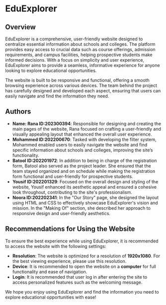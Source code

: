 # EduExplorer

## Overview
EduExplorer is a comprehensive, user-friendly website designed to centralize essential information about schools and colleges. The platform provides easy access to crucial data such as course offerings, admission requirements, and campus facilities, helping prospective students make informed decisions. With a focus on simplicity and user experience, EduExplorer aims to provide a seamless, informative experience for anyone looking to explore educational opportunities.

The website is built to be responsive and functional, offering a smooth browsing experience across various devices. The team behind the project has carefully designed and developed each aspect, ensuring that users can easily navigate and find the information they need.

## Authors
- **Name: Rana ID:202300394**: Responsible for designing and creating the main pages of the website, Rana focused on crafting a user-friendly and visually appealing layout that enhanced the overall user experience.
- **Mohammed ID:202200670**: Tasked with developing the filter system, Mohammed enabled users to easily navigate the website and find specific information about schools and colleges, improving the site’s functionality.
- **Batool ID:202201972**: In addition to being in charge of the registration form, Batool also served as the project leader. She ensured that the team stayed organized and on schedule while making the registration form functional and user-friendly for prospective students.
- **Yousif ID:202201329**: Focused on the overall design and styling of the website, Yousif enhanced its aesthetic appeal and ensured a cohesive look throughout, contributing to the site's professionalism.
- **Noora ID:202202341**: In the "Our Story" page, she designed the layout using HTML and CSS to effectively showcase EduExplorer's vision and mission. In the "Making Of" section, she described her approach to responsive design and user-friendly aesthetics.

## Recommendations for Using the Website
To ensure the best experience while using EduExplorer, it is recommended to access the website with the following settings:
- **Resolution**: The website is optimized for a resolution of **1920x1080**. For the best viewing experience, please use this resolution.
- **Device**: It is recommended to open the website on a **computer** for full functionality and ease of navigation.
- **Login**: It is recommended that user log in after entering the site to access personalized features such as the welcoming message.

We hope you enjoy using EduExplorer and find the information you need to explore educational opportunities with ease!

